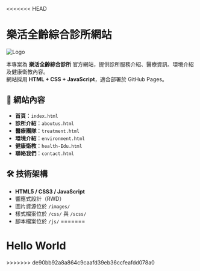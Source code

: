 <<<<<<< HEAD
# 樂活全齡綜合診所網站

![Logo](./images/logo.png)

本專案為 **樂活全齡綜合診所** 官方網站，提供診所服務介紹、醫療資訊、環境介紹及健康衛教內容。  
網站採用 **HTML + CSS + JavaScript**，適合部署於 GitHub Pages。

## 📌 網站內容

- **首頁**：`index.html`  
- **診所介紹**：`aboutus.html`  
- **醫療團隊**：`treatment.html`  
- **環境介紹**：`environment.html`  
- **健康衛教**：`health-Edu.html`  
- **聯絡我們**：`contact.html`  

## 🛠 技術架構

- **HTML5 / CSS3 / JavaScript**
- 響應式設計（RWD）
- 圖片資源位於 `/images/`
- 樣式檔案位於 `/css/` 與 `/scss/`
- 腳本檔案位於 `/js/`
=======
<h1>Hello World</h1>
>>>>>>> de90bb92a8a864c9caafd39eb36ccfeafdd078a0
